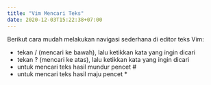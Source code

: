 ```yaml
---
title: "Vim Mencari Teks"
date: 2020-12-03T15:22:38+07:00
---
```


Berikut cara mudah melakukan navigasi sederhana di 
editor teks Vim:  

- tekan / (mencari ke bawah), lalu ketikkan kata yang ingin dicari 
- tekan ? (mencari ke atas), lalu ketikkan kata yang ingin dicari 
- untuk mencari teks hasil mundur pencet #
- untuk mencari teks hasil maju pencet * 
